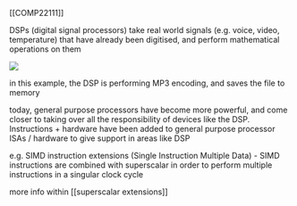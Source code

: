 [[COMP22111]]

DSPs (digital signal processors) take real world signals (e.g. voice, video, temperature) that have already been digitised, and perform mathematical operations on them

![](https://i.imgur.com/g6ePwzM.png)


in this example, the DSP is performing MP3 encoding, and saves the file to memory

today, general purpose processors have become more powerful, and come closer to taking over all the responsibility of devices like the DSP. Instructions + hardware have been added to general purpose processor ISAs / hardware to give support in areas like DSP

e.g. SIMD instruction extensions (Single Instruction Multiple Data) - SIMD instructions are combined with superscalar in order to perform multiple instructions in a singular clock cycle

more info within [[superscalar extensions]]